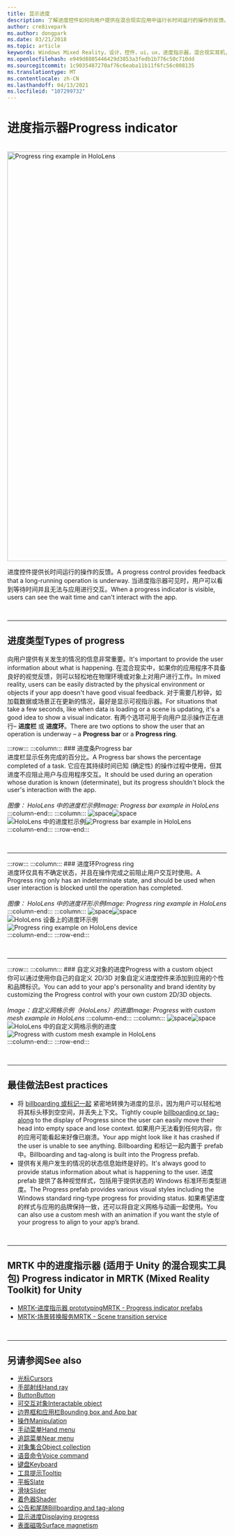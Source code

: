```yaml
---
title: 显示进度
description: 了解进度控件如何向用户提供在混合现实应用中运行长时间运行的操作的反馈。
author: cre8ivepark
ms.author: dongpark
ms.date: 03/21/2018
ms.topic: article
keywords: Windows Mixed Reality，设计，控件，ui，ux，进度指示器，混合现实耳机，windows Mixed Reality 耳机，虚拟现实耳机，HoloLens，MRTK，混合现实工具包
ms.openlocfilehash: e949d8805446429d3853a3fedb1b776c50c710dd
ms.sourcegitcommit: 1c9035487270af76c6eaba11b11f6fc56c008135
ms.translationtype: MT
ms.contentlocale: zh-CN
ms.lasthandoff: 04/13/2021
ms.locfileid: "107299732"
---
```

# <a name="progress-indicator"></a><span data-ttu-id="26a9e-104">进度指示器</span><span class="sxs-lookup"><span data-stu-id="26a9e-104">Progress indicator</span></span>

<br>

<img src="images/MRTK_ProgressIndicator.gif" alt="Progress ring example in HoloLens" width="940px">

<span data-ttu-id="26a9e-105">进度控件提供长时间运行的操作的反馈。</span><span class="sxs-lookup"><span data-stu-id="26a9e-105">A progress control provides feedback that a long-running operation is underway.</span></span> <span data-ttu-id="26a9e-106">当进度指示器可见时，用户可以看到等待时间并且无法与应用进行交互。</span><span class="sxs-lookup"><span data-stu-id="26a9e-106">When a progress indicator is visible, users can see the wait time and can't interact with the app.</span></span>

<br>

---

## <a name="types-of-progress"></a><span data-ttu-id="26a9e-107">进度类型</span><span class="sxs-lookup"><span data-stu-id="26a9e-107">Types of progress</span></span>

<span data-ttu-id="26a9e-108">向用户提供有关发生的情况的信息非常重要。</span><span class="sxs-lookup"><span data-stu-id="26a9e-108">It's important to provide the user information about what is happening.</span></span> <span data-ttu-id="26a9e-109">在混合现实中，如果你的应用程序不具备良好的视觉反馈，则可以轻松地在物理环境或对象上对用户进行工作。</span><span class="sxs-lookup"><span data-stu-id="26a9e-109">In mixed reality, users can be easily distracted by the physical environment or objects if your app doesn't have good visual feedback.</span></span> <span data-ttu-id="26a9e-110">对于需要几秒钟，如加载数据或场景正在更新的情况，最好是显示可视指示器。</span><span class="sxs-lookup"><span data-stu-id="26a9e-110">For situations that take a few seconds, like when data is loading or a scene is updating, it's a good idea to show a visual indicator.</span></span> <span data-ttu-id="26a9e-111">有两个选项可用于向用户显示操作正在进行– **进度栏** 或 **进度环**。</span><span class="sxs-lookup"><span data-stu-id="26a9e-111">There are two options to show the user that an operation is underway – a **Progress bar** or a **Progress ring**.</span></span>

:::row:::
    :::column:::
        ### <a name="progress-barbr"></a><span data-ttu-id="26a9e-112">进度条</span><span class="sxs-lookup"><span data-stu-id="26a9e-112">Progress bar</span></span><br>
        <span data-ttu-id="26a9e-113">进度栏显示任务完成的百分比。</span><span class="sxs-lookup"><span data-stu-id="26a9e-113">A Progress bar shows the percentage completed of a task.</span></span> <span data-ttu-id="26a9e-114">它应在其持续时间已知 (确定性) 的操作过程中使用，但其进度不应阻止用户与应用程序交互。</span><span class="sxs-lookup"><span data-stu-id="26a9e-114">It should be used during an operation whose duration is known (determinate), but its progress shouldn't block the user's interaction with the app.</span></span><br>
        <br>
        <span data-ttu-id="26a9e-115">*图像： HoloLens 中的进度栏示例*</span><span class="sxs-lookup"><span data-stu-id="26a9e-115">*Image: Progress bar example in HoloLens*</span></span>
    :::column-end:::
        :::column:::
        <span data-ttu-id="26a9e-116">![space](images/spacer-20x582.png)</span><span class="sxs-lookup"><span data-stu-id="26a9e-116">![space](images/spacer-20x582.png)</span></span><br>
       <span data-ttu-id="26a9e-117">![HoloLens 中的进度栏示例](images/640px-progressbar.jpg)</span><span class="sxs-lookup"><span data-stu-id="26a9e-117">![Progress bar example in HoloLens](images/640px-progressbar.jpg)</span></span><br>
    :::column-end:::
:::row-end:::

<br>

---

:::row:::
    :::column:::
        ### <a name="progress-ringbr"></a><span data-ttu-id="26a9e-118">进度环</span><span class="sxs-lookup"><span data-stu-id="26a9e-118">Progress ring</span></span><br>
        <span data-ttu-id="26a9e-119">进度环仅具有不确定状态，并且在操作完成之前阻止用户交互时使用。</span><span class="sxs-lookup"><span data-stu-id="26a9e-119">A Progress ring only has an indeterminate state, and should be used when user interaction is blocked until the operation has completed.</span></span><br>
        <br>
        <span data-ttu-id="26a9e-120">*图像： HoloLens 中的进度环形示例*</span><span class="sxs-lookup"><span data-stu-id="26a9e-120">*Image: Progress ring example in HoloLens*</span></span>
    :::column-end:::
        :::column:::
        <span data-ttu-id="26a9e-121">![space](images/spacer-20x582.png)</span><span class="sxs-lookup"><span data-stu-id="26a9e-121">![space](images/spacer-20x582.png)</span></span><br>
       <span data-ttu-id="26a9e-122">![HoloLens 设备上的进度环示例](images/640px-progressring.jpg)</span><span class="sxs-lookup"><span data-stu-id="26a9e-122">![Progress ring example on HoloLens device](images/640px-progressring.jpg)</span></span><br>
    :::column-end:::
:::row-end:::

<br>

---

:::row:::
    :::column:::
        ### <a name="progress-with-a-custom-objectbr"></a><span data-ttu-id="26a9e-123">自定义对象的进度</span><span class="sxs-lookup"><span data-stu-id="26a9e-123">Progress with a custom object</span></span><br>
        <span data-ttu-id="26a9e-124">你可以通过使用你自己的自定义 2D/3D 对象自定义进度控件来添加到应用的个性和品牌标识。</span><span class="sxs-lookup"><span data-stu-id="26a9e-124">You can add to your app's personality and brand identity by customizing the Progress control with your own custom 2D/3D objects.</span></span><br>
        <br>
        <span data-ttu-id="26a9e-125">*Image：自定义网格示例（HoloLens）的进度*</span><span class="sxs-lookup"><span data-stu-id="26a9e-125">*Image: Progress with custom mesh example in HoloLens*</span></span>
    :::column-end:::
        :::column:::
        <span data-ttu-id="26a9e-126">![space](images/spacer-20x582.png)</span><span class="sxs-lookup"><span data-stu-id="26a9e-126">![space](images/spacer-20x582.png)</span></span><br>
       <span data-ttu-id="26a9e-127">![HoloLens 中的自定义网格示例的进度](images/640px-progresscustom.jpg)</span><span class="sxs-lookup"><span data-stu-id="26a9e-127">![Progress with custom mesh example in HoloLens](images/640px-progresscustom.jpg)</span></span><br>
    :::column-end:::
:::row-end:::

<br>

---

## <a name="best-practices"></a><span data-ttu-id="26a9e-128">最佳做法</span><span class="sxs-lookup"><span data-stu-id="26a9e-128">Best practices</span></span>

* <span data-ttu-id="26a9e-129">将 [billboarding 或标记一起](billboarding-and-tag-along.md) 紧密地转换为进度的显示，因为用户可以轻松地将其标头移到空空间，并丢失上下文。</span><span class="sxs-lookup"><span data-stu-id="26a9e-129">Tightly couple [billboarding or tag-along](billboarding-and-tag-along.md) to the display of Progress since the user can easily move their head into empty space and lose context.</span></span> <span data-ttu-id="26a9e-130">如果用户无法看到任何内容，你的应用可能看起来好像已崩溃。</span><span class="sxs-lookup"><span data-stu-id="26a9e-130">Your app might look like it has crashed if the user is unable to see anything.</span></span> <span data-ttu-id="26a9e-131">Billboarding 和标记一起内置于 prefab 中。</span><span class="sxs-lookup"><span data-stu-id="26a9e-131">Billboarding and tag-along is built into the Progress prefab.</span></span>
* <span data-ttu-id="26a9e-132">提供有关用户发生的情况的状态信息始终是好的。</span><span class="sxs-lookup"><span data-stu-id="26a9e-132">It's always good to provide status information about what is happening to the user.</span></span> <span data-ttu-id="26a9e-133">进度 prefab 提供了各种视觉样式，包括用于提供状态的 Windows 标准环形类型进度。</span><span class="sxs-lookup"><span data-stu-id="26a9e-133">The Progress prefab provides various visual styles including the Windows standard ring-type progress for providing status.</span></span> <span data-ttu-id="26a9e-134">如果希望进度的样式与应用的品牌保持一致，还可以将自定义网格与动画一起使用。</span><span class="sxs-lookup"><span data-stu-id="26a9e-134">You can also use a custom mesh with an animation if you want the style of your progress to align to your app’s brand.</span></span>

<br>

---

## <a name="progress-indicator-in-mrtk-mixed-reality-toolkit-for-unity"></a><span data-ttu-id="26a9e-135">MRTK 中的进度指示器 (适用于 Unity 的混合现实工具包) </span><span class="sxs-lookup"><span data-stu-id="26a9e-135">Progress indicator in MRTK (Mixed Reality Toolkit) for Unity</span></span>

* [<span data-ttu-id="26a9e-136">MRTK-进度指示器 prototyping</span><span class="sxs-lookup"><span data-stu-id="26a9e-136">MRTK - Progress indicator prefabs</span></span>](https://github.com/microsoft/MixedRealityToolkit-Unity/tree/main/Assets/MRTK/SDK/Features/UX/Prefabs/ProgressIndicators)
* [<span data-ttu-id="26a9e-137">MRTK-场景转换服务</span><span class="sxs-lookup"><span data-stu-id="26a9e-137">MRTK - Scene transition service</span></span>](https://docs.microsoft.com/windows/mixed-reality/mrtk-unity/features/extensions/scene-transition-service)


<br>

---

## <a name="see-also"></a><span data-ttu-id="26a9e-138">另请参阅</span><span class="sxs-lookup"><span data-stu-id="26a9e-138">See also</span></span>

* [<span data-ttu-id="26a9e-139">光标</span><span class="sxs-lookup"><span data-stu-id="26a9e-139">Cursors</span></span>](cursors.md)
* [<span data-ttu-id="26a9e-140">手部射线</span><span class="sxs-lookup"><span data-stu-id="26a9e-140">Hand ray</span></span>](point-and-commit.md)
* [<span data-ttu-id="26a9e-141">Button</span><span class="sxs-lookup"><span data-stu-id="26a9e-141">Button</span></span>](button.md)
* [<span data-ttu-id="26a9e-142">可交互对象</span><span class="sxs-lookup"><span data-stu-id="26a9e-142">Interactable object</span></span>](interactable-object.md)
* [<span data-ttu-id="26a9e-143">边界框和应用栏</span><span class="sxs-lookup"><span data-stu-id="26a9e-143">Bounding box and App bar</span></span>](app-bar-and-bounding-box.md)
* [<span data-ttu-id="26a9e-144">操作</span><span class="sxs-lookup"><span data-stu-id="26a9e-144">Manipulation</span></span>](direct-manipulation.md)
* [<span data-ttu-id="26a9e-145">手动菜单</span><span class="sxs-lookup"><span data-stu-id="26a9e-145">Hand menu</span></span>](hand-menu.md)
* [<span data-ttu-id="26a9e-146">追踪菜单</span><span class="sxs-lookup"><span data-stu-id="26a9e-146">Near menu</span></span>](near-menu.md)
* [<span data-ttu-id="26a9e-147">对象集合</span><span class="sxs-lookup"><span data-stu-id="26a9e-147">Object collection</span></span>](object-collection.md)
* [<span data-ttu-id="26a9e-148">语音命令</span><span class="sxs-lookup"><span data-stu-id="26a9e-148">Voice command</span></span>](voice-input.md)
* [<span data-ttu-id="26a9e-149">键盘</span><span class="sxs-lookup"><span data-stu-id="26a9e-149">Keyboard</span></span>](keyboard.md)
* [<span data-ttu-id="26a9e-150">工具提示</span><span class="sxs-lookup"><span data-stu-id="26a9e-150">Tooltip</span></span>](tooltip.md)
* [<span data-ttu-id="26a9e-151">平板</span><span class="sxs-lookup"><span data-stu-id="26a9e-151">Slate</span></span>](slate.md)
* [<span data-ttu-id="26a9e-152">滑块</span><span class="sxs-lookup"><span data-stu-id="26a9e-152">Slider</span></span>](slider.md)
* [<span data-ttu-id="26a9e-153">着色器</span><span class="sxs-lookup"><span data-stu-id="26a9e-153">Shader</span></span>](shader.md)
* [<span data-ttu-id="26a9e-154">公告和尾随</span><span class="sxs-lookup"><span data-stu-id="26a9e-154">Billboarding and tag-along</span></span>](billboarding-and-tag-along.md)
* [<span data-ttu-id="26a9e-155">显示进度</span><span class="sxs-lookup"><span data-stu-id="26a9e-155">Displaying progress</span></span>](progress.md)
* [<span data-ttu-id="26a9e-156">表面磁吸</span><span class="sxs-lookup"><span data-stu-id="26a9e-156">Surface magnetism</span></span>](surface-magnetism.md)
